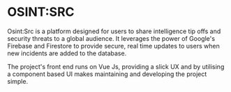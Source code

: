 # OSINT:SRC

Osint:Src is a platform designed for users to share intelligence tip offs and security threats to a global audience. It leverages the power of Google's Firebase and Firestore to provide secure, real time updates to users when new incidents are added to the database.

The project's front end runs on Vue Js, providing a slick UX and by utilising a component based UI makes maintaining and developing the project simple.
